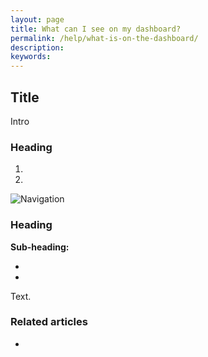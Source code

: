 ```yaml
---
layout: page
title: What can I see on my dashboard?
permalink: /help/what-is-on-the-dashboard/
description:
keywords:
---
```


## Title

Intro

### Heading

1.
2.

![Navigation](images/foldername/file.png)

### Heading

**Sub-heading:**

*
*

Text.

### Related articles

*
